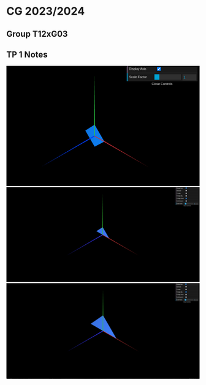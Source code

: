 # CG 2023/2024

## Group T12xG03

## TP 1 Notes


![Diamond](screenshots/CG-t12g03-tp1-0.png)
![Triangle Small](screenshots/CG-t12g03-tp1-1-1.png)
![Triangle Big](screenshots/CG-t12g03-tp1-1-2.png)
